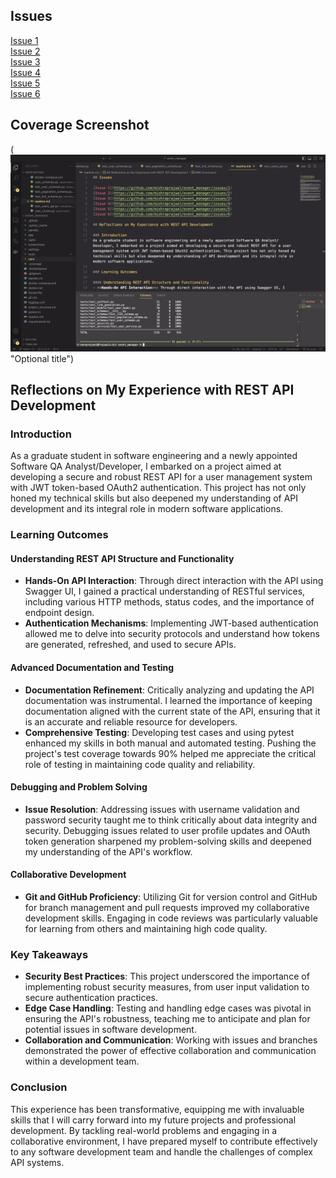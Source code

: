 ## Issues

[Issue 1](https://github.com/mishraprajwal/event_manager/issues/1)  
[Issue 2](https://github.com/mishraprajwal/event_manager/issues/2)  
[Issue 3](https://github.com/mishraprajwal/event_manager/issues/3)  
[Issue 4](https://github.com/mishraprajwal/event_manager/issues/4)  
[Issue 5](https://github.com/mishraprajwal/event_manager/issues/5)  
[Issue 6](https://github.com/mishraprajwal/event_manager/issues/6)  

## Coverage Screenshot

(![URL_to_image](https://github.com/mishraprajwal/event_manager/blob/main/screenshots/Coverage.png) "Optional title")

## Reflections on My Experience with REST API Development

### Introduction
As a graduate student in software engineering and a newly appointed Software QA Analyst/Developer, I embarked on a project aimed at developing a secure and robust REST API for a user management system with JWT token-based OAuth2 authentication. This project has not only honed my technical skills but also deepened my understanding of API development and its integral role in modern software applications.

### Learning Outcomes

#### Understanding REST API Structure and Functionality
- **Hands-On API Interaction**: Through direct interaction with the API using Swagger UI, I gained a practical understanding of RESTful services, including various HTTP methods, status codes, and the importance of endpoint design.
- **Authentication Mechanisms**: Implementing JWT-based authentication allowed me to delve into security protocols and understand how tokens are generated, refreshed, and used to secure APIs.

#### Advanced Documentation and Testing
- **Documentation Refinement**: Critically analyzing and updating the API documentation was instrumental. I learned the importance of keeping documentation aligned with the current state of the API, ensuring that it is an accurate and reliable resource for developers.
- **Comprehensive Testing**: Developing test cases and using pytest enhanced my skills in both manual and automated testing. Pushing the project's test coverage towards 90% helped me appreciate the critical role of testing in maintaining code quality and reliability.

#### Debugging and Problem Solving
- **Issue Resolution**: Addressing issues with username validation and password security taught me to think critically about data integrity and security. Debugging issues related to user profile updates and OAuth token generation sharpened my problem-solving skills and deepened my understanding of the API's workflow.

#### Collaborative Development
- **Git and GitHub Proficiency**: Utilizing Git for version control and GitHub for branch management and pull requests improved my collaborative development skills. Engaging in code reviews was particularly valuable for learning from others and maintaining high code quality.

### Key Takeaways
- **Security Best Practices**: This project underscored the importance of implementing robust security measures, from user input validation to secure authentication practices.
- **Edge Case Handling**: Testing and handling edge cases was pivotal in ensuring the API's robustness, teaching me to anticipate and plan for potential issues in software development.
- **Collaboration and Communication**: Working with issues and branches demonstrated the power of effective collaboration and communication within a development team.

### Conclusion
This experience has been transformative, equipping me with invaluable skills that I will carry forward into my future projects and professional development. By tackling real-world problems and engaging in a collaborative environment, I have prepared myself to contribute effectively to any software development team and handle the challenges of complex API systems.

